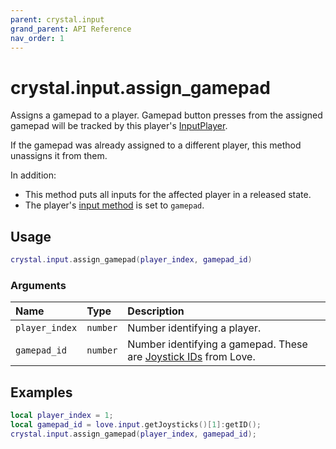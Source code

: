 ```yaml
---
parent: crystal.input
grand_parent: API Reference
nav_order: 1
---
```


# crystal.input.assign_gamepad

Assigns a gamepad to a player. Gamepad button presses from the assigned gamepad will be tracked by this player's [InputPlayer](input_player).

If the gamepad was already assigned to a different player, this method unassigns it from them.

In addition:

- This method puts all inputs for the affected player in a released state.
- The player's [input method](input_player_input_method) is set to `gamepad`.

## Usage

```lua
crystal.input.assign_gamepad(player_index, gamepad_id)
```

### Arguments

| Name           | Type     | Description                                                                                               |
| :------------- | :------- | :-------------------------------------------------------------------------------------------------------- |
| `player_index` | `number` | Number identifying a player.                                                                              |
| `gamepad_id`   | `number` | Number identifying a gamepad. These are [Joystick IDs](https://love2d.org/wiki/Joystick:getID) from Love. |

## Examples

```lua
local player_index = 1;
local gamepad_id = love.input.getJoysticks()[1]:getID();
crystal.input.assign_gamepad(player_index, gamepad_id);
```
